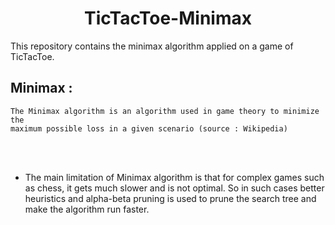 # <center>TicTacToe-Minimax</center>

This repository contains the minimax algorithm applied on a game of TicTacToe. 
## Minimax :

    The Minimax algorithm is an algorithm used in game theory to minimize the
    maximum possible loss in a given scenario (source : Wikipedia)
<br/><br/>
* The main limitation of Minimax algorithm is that for complex games such as chess,
it gets much slower and is not optimal. So in such cases better heuristics and alpha-beta pruning is used to prune the search tree and make the algorithm run faster.